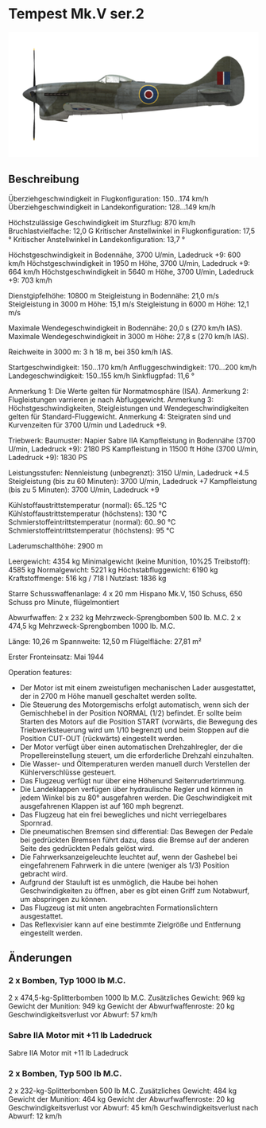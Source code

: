 # Tempest Mk.V ser.2

![tempestmkvs2](../images/tempestmkvs2.png)

## Beschreibung

Überziehgeschwindigkeit in Flugkonfiguration: 150...174 km/h
Überziehgeschwindigkeit in Landekonfiguration: 128...149 km/h

Höchstzulässige Geschwindigkeit im Sturzflug: 870 km/h
Bruchlastvielfache: 12,0 G
Kritischer Anstellwinkel in Flugkonfiguration: 17,5 °
Kritischer Anstellwinkel in Landekonfiguration: 13,7 °

Höchstgeschwindigkeit in Bodennähe, 3700 U/min, Ladedruck +9: 600 km/h
Höchstgeschwindigkeit in 1950 m Höhe, 3700 U/min, Ladedruck +9: 664 km/h
Höchstgeschwindigkeit in 5640 m Höhe, 3700 U/min, Ladedruck +9: 703 km/h

Dienstgipfelhöhe: 10800 m
Steigleistung in Bodennähe: 21,0 m/s
Steigleistung in 3000 m Höhe: 15,1 m/s
Steigleistung in 6000 m Höhe: 12,1 m/s

Maximale Wendegeschwindigkeit in Bodennähe: 20,0 s (270 km/h IAS).
Maximale Wendegeschwindigkeit in 3000 m Höhe: 27,8 s (270 km/h IAS).

Reichweite in 3000 m: 3 h 18 m, bei 350 km/h IAS.

Startgeschwindigkeit: 150...170 km/h
Anfluggeschwindigkeit: 170...200 km/h
Landegeschwindigkeit: 150..155 km/h
Sinkflugpfad: 11,6 °

Anmerkung 1: Die Werte gelten für Normatmosphäre (ISA).
Anmerkung 2: Flugleistungen varrieren je nach Abfluggewicht.
Anmerkung 3: Höchstgeschwindigkeiten, Steigleistungen und Wendegeschwindigkeiten gelten für Standard-Fluggewicht.
Anmerkung 4: Steigraten sind und Kurvenzeiten für 3700 U/min und Ladedruck +9.

Triebwerk:
Baumuster: Napier Sabre IIA
Kampfleistung in Bodennähe (3700 U/min, Ladedruck +9): 2180 PS
Kampfleistung in 11500 ft Höhe (3700 U/min, Ladedruck +9): 1830 PS

Leistungsstufen:
Nennleistung (unbegrenzt): 3150 U/min, Ladedruck +4.5
Steigleistung (bis zu 60 Minuten): 3700 U/min, Ladedruck +7
Kampfleistung (bis zu 5 Minuten): 3700 U/min, Ladedruck +9

Kühlstoffaustrittstemperatur (normal): 65..125 °C
Kühlstoffaustrittstemperatur (höchstens): 130 °C
Schmierstoffeintrittstemperatur (normal): 60..90 °C
Schmierstoffeintrittstemperatur (höchstens): 95 °C

Laderumschalthöhe: 2900 m

Leergewicht: 4354 kg
Minimalgewicht (keine Munition, 10%25 Treibstoff): 4585 kg
Normalgewicht: 5221 kg
Höchstabfluggewicht: 6190 kg
Kraftstoffmenge: 516 kg / 718 l
Nutzlast: 1836 kg

Starre Schusswaffenanlage:
4 x 20 mm Hispano Mk.V, 150 Schuss, 650 Schuss pro Minute, flügelmontiert

Abwurfwaffen:
2 x 232 kg Mehrzweck-Sprengbomben 500 lb. M.C.
2 x 474,5 kg Mehrzweck-Sprengbomben 1000 lb. M.C.

Länge: 10,26 m
Spannweite: 12,50 m
Flügelfläche: 27,81 m²

Erster Fronteinsatz: Mai 1944

Operation features:
- Der Motor ist mit einem zweistufigen mechanischen Lader ausgestattet, der in 2700 m Höhe manuell geschaltet werden sollte.
- Die Steuerung des Motorgemischs erfolgt automatisch, wenn sich der Gemischhebel in der Position NORMAL (1/2) befindet. Er sollte beim Starten des Motors auf die Position START (vorwärts, die Bewegung des Triebwerksteuerung wird um 1/10 begrenzt) und beim Stoppen auf die Position CUT-OUT (rückwärts) eingestellt werden.
- Der Motor verfügt über einen automatischen Drehzahlregler, der die Propellereinstellung steuert, um die erforderliche Drehzahl einzuhalten.
- Die Wasser- und Öltemperaturen werden manuell durch Verstellen der Kühlerverschlüsse gesteuert.
- Das Flugzeug verfügt nur über eine Höhenund Seitenrudertrimmung.
- Die Landeklappen verfügen über hydraulische Regler und können in jedem Winkel bis zu 80° ausgefahren werden. Die Geschwindigkeit mit ausgefahrenen Klappen ist auf 160 mph begrenzt.
- Das Flugzeug hat ein frei bewegliches und nicht verriegelbares Spornrad.
- Die pneumatischen Bremsen sind differential: Das Bewegen der Pedale bei gedrückten Bremsen führt dazu, dass die Bremse auf der anderen Seite des gedrückten Pedals gelöst wird.
- Die Fahrwerksanzeigeleuchte leuchtet auf, wenn der Gashebel bei eingefahrenem Fahrwerk in die untere (weniger als 1/3) Position gebracht wird.
- Aufgrund der Stauluft ist es unmöglich, die Haube bei hohen Geschwindigkeiten zu öffnen, aber es gibt einen Griff zum Notabwurf, um abspringen zu können.
- Das Flugzeug ist mit unten angebrachten Formationslichtern ausgestattet.
- Das Reflexvisier kann auf eine bestimmte Zielgröße und Entfernung eingestellt werden.

## Änderungen


### 2 x Bomben, Typ 1000 lb M.C.

2 x 474,5-kg-Splitterbomben 1000 lb M.C.
Zusätzliches Gewicht: 969 kg
Gewicht der Munition: 949 kg
Gewicht der Abwurfwaffenroste: 20 kg
Geschwindigkeitsverlust vor Abwurf: 57 km/h


### Sabre IIA Motor mit +11 lb Ladedruck

Sabre IIA Motor mit +11 lb Ladedruck


### 2 x Bomben, Typ 500 lb M.C.

2 x 232-kg-Splitterbomben 500 lb M.C.
Zusätzliches Gewicht: 484 kg
Gewicht der Munition: 464 kg
Gewicht der Abwurfwaffenroste: 20 kg
Geschwindigkeitsverlust vor Abwurf: 45 km/h
Geschwindigkeitsverlust nach Abwurf: 12 km/h